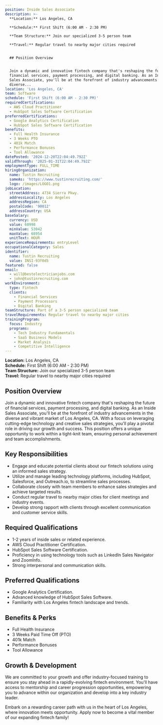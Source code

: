 ```yaml
---
position: Inside Sales Associate
description: >-
  **Location:** Los Angeles, CA  

  **Schedule:** First Shift (6:00 AM - 2:30 PM)  

  **Team Structure:** Join our specialized 3-5 person team  

  **Travel:** Regular travel to nearby major cities required


  ## Position Overview


  Join a dynamic and innovative fintech company that's reshaping the future of
  financial services, payment processing, and digital banking. As an Inside
  Sales Associate, you'll be at the forefront of industry advancements in the
  diverse...
location: 'Los Angeles, CA'
team: Software
schedule: 'First Shift (6:00 AM - 2:30 PM)'
requiredCertifications:
  - AWS Cloud Practitioner
  - HubSpot Sales Software Certification
preferredCertifications:
  - Google Analytics Certification
  - HubSpot Sales Software Certification
benefits:
  - Full Health Insurance
  - 3 Weeks PTO
  - 401k Match
  - Performance Bonuses
  - Tool Allowance
datePosted: '2024-12-20T22:04:49.792Z'
validThrough: '2025-01-31T22:04:49.792Z'
employmentType: FULL_TIME
hiringOrganization:
  name: Tustin Recruiting
  sameAs: 'https://www.tustinrecruiting.com/'
  logo: /images/LOGO1.png
jobLocation:
  streetAddress: 4734 Sierra Pkwy.
  addressLocality: Los Angeles
  addressRegion: CA
  postalCode: '90012'
  addressCountry: USA
baseSalary:
  currency: USD
  value: 60998
  minValue: 53042
  maxValue: 68954
  unitText: HOUR
experienceRequirements: entryLevel
occupationalCategory: Sales
identifier:
  name: Tustin Recruiting
  value: INSI-93f0d5
featured: false
email:
  - will@bestelectricianjobs.com
  - john@tustinrecruiting.com
workEnvironment:
  type: Fintech
  clients:
    - Financial Services
    - Payment Processors
    - Digital Banking
teamStructure: Part of a 3-5 person specialized team
travelRequirements: Regular travel to nearby major cities
trainingProgram:
  focus: Industry
  programs:
    - Tech Industry Fundamentals
    - SaaS Business Models
    - Market Analysis
    - Competitive Intelligence
---
```



**Location:** Los Angeles, CA  
**Schedule:** First Shift (6:00 AM - 2:30 PM)  
**Team Structure:** Join our specialized 3-5 person team  
**Travel:** Regular travel to nearby major cities required

## Position Overview

Join a dynamic and innovative fintech company that's reshaping the future of financial services, payment processing, and digital banking. As an Inside Sales Associate, you'll be at the forefront of industry advancements in the diverse and vibrant market of Los Angeles, CA. With a focus on leveraging cutting-edge technology and creative sales strategies, you'll play a pivotal role in driving our growth and success. This position offers a unique opportunity to work within a tight-knit team, ensuring personal achievement and team accomplishments.

## Key Responsibilities

- Engage and educate potential clients about our fintech solutions using an informed sales strategy.
- Utilize and manage leading technology platforms, including HubSpot, Salesforce, and Outreach.io, to streamline sales processes.
- Collaborate closely with team members to enhance sales strategies and achieve targeted results.
- Conduct regular travel to nearby major cities for client meetings and industry events.
- Develop strong rapport with clients through excellent communication and customer service skills.

## Required Qualifications

- 1-2 years of inside sales or related experience.
- AWS Cloud Practitioner Certification.
- HubSpot Sales Software Certification.
- Proficiency in using technology tools such as LinkedIn Sales Navigator and ZoomInfo.
- Strong interpersonal and communication skills.

## Preferred Qualifications

- Google Analytics Certification.
- Advanced knowledge of HubSpot Sales Software.
- Familiarity with Los Angeles fintech landscape and trends.

## Benefits & Perks

- Full Health Insurance
- 3 Weeks Paid Time Off (PTO)
- 401k Match
- Performance Bonuses
- Tool Allowance

## Growth & Development

We are committed to your growth and offer industry-focused training to ensure you stay ahead in a rapidly-evolving fintech environment. You'll have access to mentorship and career progression opportunities, empowering you to advance within our organization and develop into a key industry leader.

Embark on a rewarding career path with us in the heart of Los Angeles, where innovation meets opportunity. Apply now to become a vital member of our expanding fintech family!
